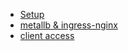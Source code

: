 - [Setup](/Home-Projects/k8s-dev/002-k8s-setup.md)
- [metallb & ingress-nginx](/Home-Projects/k8s-dev/003-Metallb_&_ingress-nginx.md)
- [client access](/Home-Projects/k8s-dev/004-client-access.md)